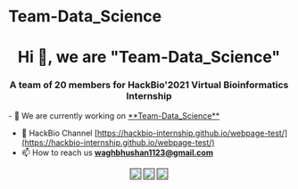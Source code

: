  # Team-Data_Science

<h1 align="center">Hi 👋, we are "Team-Data_Science"</h1>
<h3 align="center">A team of 20 members for HackBio'2021 Virtual Bioinformatics Internship</h3>
- 🔭 We are currently working on <a href="https://github.com/vinyjoshi/Team-Data_Science">**Team-Data_Science**</a>

- 👯 HackBio Channel [https://hackbio-internship.github.io/webpage-test/](https://hackbio-internship.github.io/webpage-test/)
- 📫 How to reach us **waghbhushan1123@gmail.com**





















<p align="center">
<p3><a href=""><img align="center" src="https://camo.githubusercontent.com/c58e07fb34a45fd051183258b5860608dd86ac98dd151d0522e0575966082b88/68747470733a2f2f63646e2e6a7364656c6976722e6e65742f6e706d2f73696d706c652d69636f6e7340332e302e312f69636f6e732f747769747465722e737667" alt="tbi_internship" height="20" width="20" data-canonical-src="https://cdn.jsdelivr.net/npm/simple-icons@3.0.1/icons/twitter.svg" style="max-width:100%;"></p3></a>
<p3><a href=""><img align="center" src="https://camo.githubusercontent.com/aecaf87326884e8b0466bb799265a13fee7586246ebda3e066cb7fad82a1fd23/68747470733a2f2f63646e2e6a7364656c6976722e6e65742f6e706d2f73696d706c652d69636f6e7340332e302e312f69636f6e732f696e7374616772616d2e737667" alt="ssiddhaantsharma" height="20" width="20" data-canonical-src="https://cdn.jsdelivr.net/npm/simple-icons@3.0.1/icons/instagram.svg" style="max-width:100%;"></a></p3>
<p3><a href =""><img align="center" src="https://camo.githubusercontent.com/4a20e861b6593d07cef8e8b740e64a866ba7a9916d7e00a9c50c05e93a8096b8/68747470733a2f2f63646e2e6a7364656c6976722e6e65742f6e706d2f73696d706c652d69636f6e7340332e302e312f69636f6e732f796f75747562652e737667" alt="ucrp4skeqrnbax0od3ybyt1w" height="20" width="20" data-canonical-src="https://cdn.jsdelivr.net/npm/simple-icons@3.0.1/icons/youtube.svg" style="max-width:100%;"></a></p3></p>
